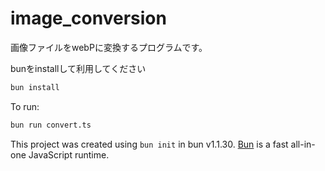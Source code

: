 # image_conversion
画像ファイルをwebPに変換するプログラムです。

bunをinstallして利用してください

```bash
bun install
```

To run:

```bash
bun run convert.ts
```

This project was created using `bun init` in bun v1.1.30. [Bun](https://bun.sh) is a fast all-in-one JavaScript runtime.

